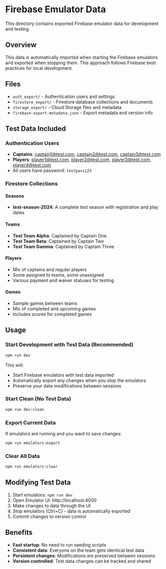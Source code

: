 # Firebase Emulator Data

This directory contains exported Firebase emulator data for development and testing.

## Overview

This data is automatically imported when starting the Firebase emulators and exported when stopping them. This approach follows Firebase best practices for local development.

## Files

- `auth_export/` - Authentication users and settings
- `firestore_export/` - Firestore database collections and documents
- `storage_export/` - Cloud Storage files and metadata
- `firebase-export-metadata.json` - Export metadata and version info

## Test Data Included

### Authentication Users

- **Captains**: captain1@test.com, captain2@test.com, captain3@test.com
- **Players**: player1@test.com, player2@test.com, player3@test.com, player4@test.com
- All users have password: `testpass123`

### Firestore Collections

#### Seasons

- **test-season-2024**: A complete test season with registration and play dates

#### Teams

- **Test Team Alpha**: Captained by Captain One
- **Test Team Beta**: Captained by Captain Two
- **Test Team Gamma**: Captained by Captain Three

#### Players

- Mix of captains and regular players
- Some assigned to teams, some unassigned
- Various payment and waiver statuses for testing

#### Games

- Sample games between teams
- Mix of completed and upcoming games
- Includes scores for completed games

## Usage

### Start Development with Test Data (Recommended)

```bash
npm run dev
```

This will:

- Start Firebase emulators with test data imported
- Automatically export any changes when you stop the emulators
- Preserve your data modifications between sessions

### Start Clean (No Test Data)

```bash
npm run dev:clean
```

### Export Current Data

If emulators are running and you want to save changes:

```bash
npm run emulators:export
```

### Clear All Data

```bash
npm run emulators:clear
```

## Modifying Test Data

1. Start emulators: `npm run dev`
2. Open Emulator UI: http://localhost:4000
3. Make changes to data through the UI
4. Stop emulators (Ctrl+C) - data is automatically exported
5. Commit changes to version control

## Benefits

- **Fast startup**: No need to run seeding scripts
- **Consistent data**: Everyone on the team gets identical test data
- **Persistent changes**: Modifications are preserved between sessions
- **Version controlled**: Test data changes can be tracked and shared
